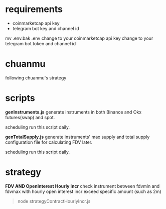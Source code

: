 # requirements

-   coinmarketcap api key
-   telegram bot key and channel id

mv .env.bak .env
change to your coinmarketcap api key
change to your telegram bot token and channel id

# chuanmu

following chuanmu's strategy

# scripts

**genInstruments.js**
generate instruments in both Binance and Okx futures(swap) and spot.

scheduling run this script daily.

**genTotalSupply.js**
generate instruments' max supply and total supply configuration file for calculating FDV later.

scheduling run this script daily.

# strategy

**FDV AND OpenInterest Hourly Incr**
check instrument between fdvmin and fdvmax with hourly open interest incr exceed specific amount (such as 2m)

> node strategyContractHourlyIncr.js
